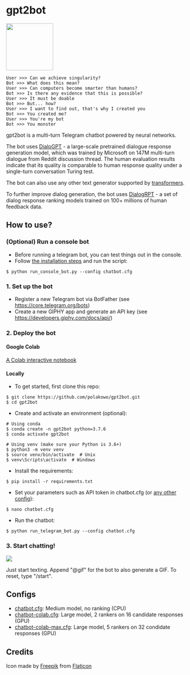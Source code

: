 # gpt2bot

<img src="https://github.com/polakowo/gpt2bot/blob/master/logo.png?raw=true" width=128>

```
User >>> Can we achieve singularity?
Bot >>> What does this mean?
User >>> Can computers become smarter than humans?
Bot >>> Is there any evidence that this is possible?
User >>> It must be doable
Bot >>> But... how?
User >>> I want to find out, that's why I created you
Bot >>> You created me?
User >>> You're my bot
Bot >>> You monster
```

gpt2bot is a multi-turn Telegram chatbot powered by neural networks. 

The bot uses [DialoGPT](https://arxiv.org/abs/1911.00536) - a large-scale pretrained 
dialogue response generation model, which was trained by Microsoft on 147M multi-turn 
dialogue from Reddit discussion thread. The human evaluation results indicate that its 
quality is comparable to human response quality under a single-turn conversation Turing test.

The bot can also use any other text generator supported by [transformers](https://huggingface.co/transformers/).

To further improve dialog generation, the bot uses [DialogRPT](https://arxiv.org/abs/2009.06978) - 
a set of dialog response ranking models trained on 100+ millions of human feedback data.
  
## How to use?

### (Optional) Run a console bot

- Before running a telegram bot, you can test things out in the console.
- Follow [the installation steps](https://github.com/polakowo/gpt2bot#locally) and run the script:

```
$ python run_console_bot.py --config chatbot.cfg
```

### 1. Set up the bot

- Register a new Telegram bot via BotFather (see https://core.telegram.org/bots)
- Create a new GIPHY app and generate an API key (see https://developers.giphy.com/docs/api/)

### 2. Deploy the bot

#### Google Colab

[A Colab interactive notebook](https://colab.research.google.com/github/polakowo/gpt2bot/blob/master/Demo.ipynb)

#### Locally

- To get started, first clone this repo:

```
$ git clone https://github.com/polakowo/gpt2bot.git
$ cd gpt2bot
```

- Create and activate an environment (optional):

```
# Using conda
$ conda create -n gpt2bot python=3.7.6
$ conda activate gpt2bot

# Using venv (make sure your Python is 3.6+)
$ python3 -m venv venv
$ source venv/bin/activate  # Unix
$ venv\Scripts\activate  # Windows
```

- Install the requirements:

```
$ pip install -r requirements.txt
```

- Set your parameters such as API token in chatbot.cfg (or [any other config](https://github.com/polakowo/gpt2bot#configs)):

```
$ nano chatbot.cfg
```

- Run the chatbot:

```
$ python run_telegram_bot.py --config chatbot.cfg
```

### 3. Start chatting!

![](telegram_bot.gif)

Just start texting. Append "@gif" for the bot to also generate a GIF. To reset, type "/start".

## Configs

* [chatbot.cfg](https://github.com/polakowo/gpt2bot/blob/master/chatbot.cfg): Medium model, no ranking (CPU)
* [chatbot-colab.cfg](https://github.com/polakowo/gpt2bot/blob/master/chatbot-colab.cfg): Large model, 2 rankers on 16 candidate responses (GPU)
* [chatbot-colab-max.cfg](https://github.com/polakowo/gpt2bot/blob/master/chatbot-colab-max.cfg): Large model, 5 rankers on 32 condidate responses (GPU)

## Credits

Icon made by [Freepik](https://www.freepik.com) from [Flaticon](https://www.flaticon.com/)
